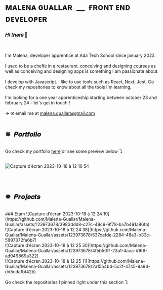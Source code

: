 # ᴍᴀʟᴇɴᴀ ɢᴜᴀʟʟᴀʀ &nbsp;__&nbsp; ғʀᴏɴᴛ ᴇɴᴅ ᴅᴇᴠᴇʟᴏᴘᴇʀ

### 𝐻𝑖 𝑡ℎ𝑒𝑟𝑒 🌈

<br>

I'm Malena, developer apprentice at Ada Tech School since january 2023. 
<br>
<br>
I used to be a cheffe in a restaurant, conceiving and designing courses as well as conceiving and designing apps is something I am passionate about. 
<br>
<br>
I develop with Javascript. I like to use tools such as React, Next, Jest. Go check my repositories to know about all the tools I'm learning. 
<br>
<br>
I'm looking for a one year apprenticeship starting between october 23 and february 24 - let's get in touch ! <br>
<br> 
→ ✉ email me at malena.guallar@gmail.com
<br>
<br>

## ✸&nbsp; 𝑷𝒐𝒓𝒕𝒇𝒐𝒍𝒊𝒐
<br>
Go check my portfolio <a target="_blank" rel="noopener noreferrer" href="https://malena-guallar.github.io/_Portfolio/">here</a> or see some preview below ↴
<br>
<br>

![Capture d’écran 2023-10-18 à 12 10 54](https://github.com/Malena-Guallar/Malena-Guallar/assets/123973678/60462281-7cd6-4eab-9f88-613fb88966a7)


<br>
<br>

## ✸&nbsp; 𝑷𝒓𝒐𝒋𝒆𝒄𝒕𝒔
<br>
### Etam
![Capture d’écran 2023-10-18 à 12 24 19](https://github.com/Malena-Guallar/Malena-Guallar/assets/123973678/3983ddd8-c27c-48c9-9f78-ba7b491a86fa)
<br>
![Capture d’écran 2023-10-18 à 12 24 38](https://github.com/Malena-Guallar/Malena-Guallar/assets/123973678/537cafde-2284-48a3-b33c-5897372fa6b7)
<br>
![Capture d’écran 2023-10-18 à 12 25 30](https://github.com/Malena-Guallar/Malena-Guallar/assets/123973678/4feb50f1-23a1-4aca-b169-ad949869a322)
<br>
![Capture d’écran 2023-10-18 à 12 25 11](https://github.com/Malena-Guallar/Malena-Guallar/assets/123973678/2a15a4b4-5c2f-4745-9a94-dd5cdafbf42b)

<br>
<br>
Go check the repositories I pinned right under this section ↴

